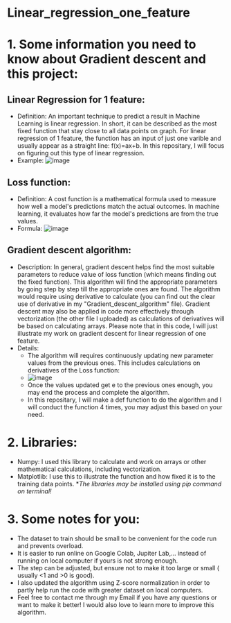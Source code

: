 # Linear_regression_one_feature
# 1. Some information you need to know about Gradient descent and this project:
## Linear Regression for 1 feature:
- Definition: An important technique to predict a result in Machine Learning is linear regression. In short, it can be described as the most fixed function that stay close to all data points on graph. For linear regression of 1 feature, the function has an input of just one varible and usually appear as a straight line: f(x)=ax+b. In this repositary, I will focus on figuring out this type of linear regression.
- Example:
![image](https://github.com/user-attachments/assets/d77330dc-cdba-462f-aa29-375864d9d85b)
## Loss function:
- Definition: A cost function is a mathematical formula used to measure how well a model's predictions match the actual outcomes. In machine learning, it evaluates how far the model's predictions are from the true values.
- Formula:
![image](https://github.com/user-attachments/assets/a05b0309-95cc-4df7-a82f-48be340e508e)
## Gradient descent algorithm:
- Description: In general, gradient descent helps find the most suitable parameters to reduce value of loss function (which means finding out the fixed function). This algorithm will find the appropriate parameters by going step by step till the appropriate ones are found. The algorithm would require using derivative to calculate (you can find out the clear use of derivative in my "Gradient_descent_algorithm" file). Gradient descent may also be applied in code more effectively through vectorization (the other file I uploaded) as calculations of derivatives will be based on calculating arrays. Please note that in this code, I will just illustrate my work on gradient descent for linear regression of one feature.
- Details:
  + The algorithm will requires continuously updating new parameter values from the previous ones. This includes calculations on derivatives of the Loss function:
  + ![image](https://github.com/user-attachments/assets/116a39fe-6f05-46f7-a37e-b7a62a48b6e5)
  + Once the values updated get e to the previous ones enough, you may end the process and complete the algorithm.
  + In this repositary, I will make a def function to do the algorithm and I will conduct the function 4 times, you may adjust this based on your need.
# 2. Libraries:
- Numpy: I used this library to calculate and work on arrays or other mathematical calculations, including vectorization.
- Matplotlib: I use this to illustrate the function and how fixed it is to the training data points.
*_The libraries may be installed using pip command on terminal!_
# 3. Some notes for you:
- The dataset to train should be small to be convenient for the code run and prevents overload.
- It is easier to run online on Google Colab, Jupiter Lab,... instead of running on local computer if yours is not strong enough.
- The step can be adjusted, but ensure not to make it too large or small ( usually <1 and >0 is good).
- I also updated the algorithm using Z-score normalization in order to partly help run the code with greater dataset on local computers.
- Feel free to contact me through my Email if you have any questions or want to make it better! I would also love to learn more to improve this algorithm.

  


